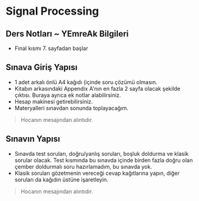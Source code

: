# Signal Processing

## Ders Notları ~ YEmreAk Bilgileri

* Final kısmı 7. sayfadan başlar

## Sınava Giriş Yapısı

* 1 adet arkalı önlü A4 kağıdı \(içinde soru çözümü olmasın.
* Kitabın arkasındaki Appendix A'nın en fazla 2 sayfa olacak şekilde çıktısı. Buraya ayrıca ek notlar alabilirsiniz.
* Hesap makinesi getirebilirsiniz.
* Materyalleri sınavdan sonunda toplayacağım.

> Hocanın mesajından alıntıdır.

## Sınavın Yapısı

* Sınavda test soruları, doğru/yanlış soruları, boşluk doldurma ve klasik sorular olacak. Test kısmında bu sınavda içinde birden fazla doğru olan çember doldurmalı soru hazırlamadım, bu sınavda yok.
* Klasik soruları gözetmenin vereceği cevap kağıtlarına yapın, diğer soruları da kağıdın üstüne işaretleyin.

> Hocanın mesajından alıntıdır.

